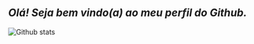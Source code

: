 ## __*Olá! Seja bem vindo(a) ao meu perfil do Github.*__
![Github stats](https://github-readme-stats.vercel.app/api?username=Jonasnascimento335&theme=dark)
